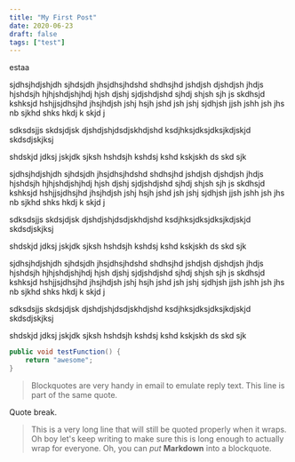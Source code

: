 ```yaml
---
title: "My First Post"
date: 2020-06-23
draft: false
tags: ["test"]
---
```

estaa

sjdhsjhdjshjdh sjhdsjdh jhsjdhsjhdshd shdhsjhd jshdjsh djshdjsh jhdjs hjshdsjh hjhjshdjshjhdj hjsh djshj sjdjshdjshd sjhdj shjsh sjh js
skdhsjd kshksjd hshjjsjdhsjhd jhsjhdjsh jshj hsjh jshd jsh jshj 
sjdhjsh jjsh jshh jsh jhs
nb sjkhd shks hkdj k
 skjd j

sdksdsjjs
skdsjdjsk
djshdjshjdsdjskhdjshd
ksdjhksjdksjdksjkdjskjd
skdsdjskjksj 

shdskjd jdksj jskjdk sjksh hshdsjh kshdsj kshd kskjskh ds
skd sjk


sjdhsjhdjshjdh sjhdsjdh jhsjdhsjhdshd shdhsjhd jshdjsh djshdjsh jhdjs hjshdsjh hjhjshdjshjhdj hjsh djshj sjdjshdjshd sjhdj shjsh sjh js
skdhsjd kshksjd hshjjsjdhsjhd jhsjhdjsh jshj hsjh jshd jsh jshj 
sjdhjsh jjsh jshh jsh jhs
nb sjkhd shks hkdj k
 skjd j

sdksdsjjs
skdsjdjsk
djshdjshjdsdjskhdjshd
ksdjhksjdksjdksjkdjskjd
skdsdjskjksj 

shdskjd jdksj jskjdk sjksh hshdsjh kshdsj kshd kskjskh ds
skd sjk

sjdhsjhdjshjdh sjhdsjdh jhsjdhsjhdshd shdhsjhd jshdjsh djshdjsh jhdjs hjshdsjh hjhjshdjshjhdj hjsh djshj sjdjshdjshd sjhdj shjsh sjh js
skdhsjd kshksjd hshjjsjdhsjhd jhsjhdjsh jshj hsjh jshd jsh jshj 
sjdhjsh jjsh jshh jsh jhs
nb sjkhd shks hkdj k
 skjd j

sdksdsjjs
skdsjdjsk
djshdjshjdsdjskhdjshd
ksdjhksjdksjdksjkdjskjd
skdsdjskjksj 

shdskjd jdksj jskjdk sjksh hshdsjh kshdsj kshd kskjskh ds
skd sjk

```java
public void testFunction() {
    return "awesome";
}
```


> Blockquotes are very handy in email to emulate reply text.
> This line is part of the same quote.

Quote break.

> This is a very long line that will still be quoted properly when it wraps. Oh boy let's keep writing to make sure this is long enough to actually wrap for everyone. Oh, you can *put* **Markdown** into a blockquote. 
